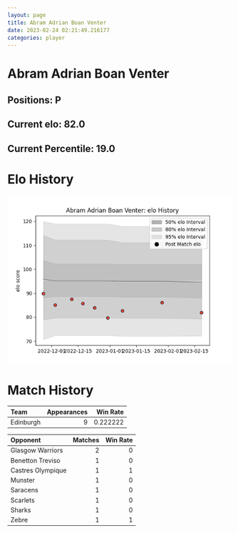 ```yaml
---  
layout: page  
title: Abram Adrian Boan Venter  
date: 2023-02-24 02:21:49.216177  
categories: player  
---
```

# Abram Adrian Boan Venter

## Positions: P

## Current elo: 82.0

## Current Percentile: 19.0

# Elo History


![elo history](history_AbramAdrianBoanVenter.png)
# Match History


| Team      |   Appearances |   Win Rate |
|:----------|--------------:|-----------:|
| Edinburgh |             9 |   0.222222 |

| Opponent          |   Matches |   Win Rate |
|:------------------|----------:|-----------:|
| Glasgow Warriors  |         2 |          0 |
| Benetton Treviso  |         1 |          0 |
| Castres Olympique |         1 |          1 |
| Munster           |         1 |          0 |
| Saracens          |         1 |          0 |
| Scarlets          |         1 |          0 |
| Sharks            |         1 |          0 |
| Zebre             |         1 |          1 |